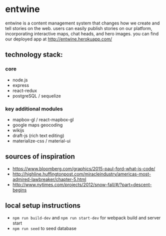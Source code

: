 # entwine

entwine is a content management system that changes how we create and tell stories on the web. users can easily publish stories on our platform, incorporating interactive maps, chat heads, and hero images. you can find our deployed app at http://entwine.herokuapp.com/

## technology stack: 
### core
* node.js
* express
* react-redux
* postgreSQL / sequelize

### key additional modules
* mapbox-gl / react-mapbox-gl
* google maps geocoding
* wikijs
* draft-js (rich text editing)
* materialize-css / material-ui 

## sources of inspiration
* https://www.bloomberg.com/graphics/2015-paul-ford-what-is-code/
* http://highline.huffingtonpost.com/miracleindustry/americas-most-admired-lawbreaker/chapter-5.html
* http://www.nytimes.com/projects/2012/snow-fall/#/?part=descent-begins

## local setup instructions
* `npm run build-dev` and `npm run start-dev` for webpack build and server start
* `npm run seed` to seed database

